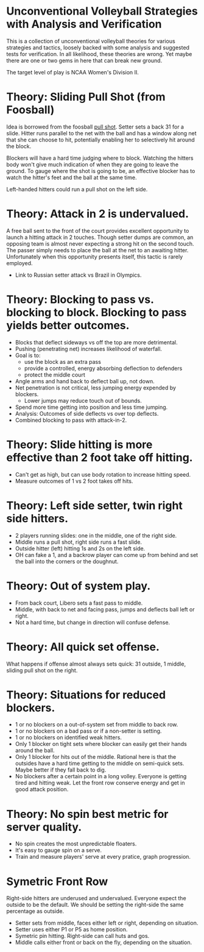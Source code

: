 # Unconventional Volleyball Strategies with Analysis and Verification

This is a collection of unconventional volleyball theories for
various strategies and tactics, loosely backed with some analysis and
suggested tests for verification.
In all likelihood, these theories are wrong.
Yet maybe there are one or two gems in here that can break new ground.

The target level of play is NCAA Women's Division II.

# Theory: Sliding Pull Shot (from Foosball)

Idea is borrowed from the foosball [pull shot](http://www.foosballsoccer.com/pull-shot.html).
Setter sets a back 31 for a slide.  Hitter runs parallel to the net with
the ball and has a window along net that she can choose to hit,
potentially enabling her to selectively hit around the block.

Blockers will have a hard time judging where to block.
Watching the hitters body won't give much indication of when they are going to leave the ground.
To gauge where the shot is going to be,
an effective blocker has to watch the hitter's feet and the ball at the same time.

Left-handed hitters could run a pull shot on the left side.


# Theory: Attack in 2 is undervalued.

A free ball sent to the front of the court provides excellent
opportunity to launch a hitting attack in 2 touches.  Though setter dumps are
common, an opposing team is almost never expecting a strong hit on the
second touch.  The passer simply needs to place the ball at the net to an awaiting hitter.
Unfortunately when this opportunity presents itself, this tactic is rarely employed.

- Link to Russian setter attack vs Brazil in Olympics.


# Theory: Blocking to pass vs. blocking to block.  Blocking to pass yields better outcomes.

- Blocks that deflect sideways vs off the top are more detrimental.
- Pushing (penetrating net) increases likelihood of waterfall.
- Goal is to:
  - use the block as an extra pass
  - provide a controlled, energy absorbing deflection to defenders
  - protect the middle court
- Angle arms and hand back to deflect ball up, not down.
- Net penetration is not critical, less jumping energy expended by blockers.
  - Lower jumps may reduce touch out of bounds.
- Spend more time getting into position and less time jumping.
- Analysis: Outcomes of side deflects vs over top deflects.
- Combined blocking to pass with attack-in-2.

# Theory: Slide hitting is more effective than 2 foot take off hitting.

- Can't get as high, but can use body rotation to increase hitting speed.
- Measure outcomes of 1 vs 2 foot takes off hits.

# Theory: Left side setter, twin right side hitters.

- 2 players running slides: one in the middle, one of the right side.
- Middle runs a pull shot, right side runs a fast slide.
- Outside hitter (left) hitting 1s and 2s on the left side.
- OH can fake a 1, and a backrow player can come up from behind and set the ball
  into the corners or the doughnut.

# Theory: Out of system play.

- From back court, Libero sets a fast pass to middle.
- Middle, with back to net and facing pass, jumps and deflects ball left or right.
- Not a hard time, but change in direction will confuse defense.


# Theory: All quick set offense.

What happens if offense almost always sets quick:  31 outside, 1 middle, sliding pull shot on the right.


# Theory: Situations for reduced blockers.

- 1 or no blockers on a out-of-system set from middle to back row.
- 1 or no blockers on a bad pass or if a non-setter is setting.
- 1 or no blockers on identified weak hitters.
- Only 1 blocker on tight sets where blocker can easily get their hands around the ball.
- Only 1 blocker for hits out of the middle. Rational here is that the outsides have a hard time getting to the middle on semi-quick sets. Maybe better if they fall back to dig.
- No blockers after a certain point in a long volley. Everyone is getting tired and hitting weak. Let the front row conserve energy and get in good attack position.


# Theory: No spin best metric for server quality.

- No spin creates the most unpredictable floaters.
- It's easy to gauge spin on a serve.
- Train and measure players' serve at every pratice, graph progression.


# Symetric Front Row

Right-side hitters are underused and undervalued.
Everyone expect the outside to be the default.
We should be setting the right-side the same percentage as outside.

- Setter sets from middle, faces either left or right, depending on situation.
- Setter uses either P1 or P5 as home position.
- Symetric pin hitting.  Right-side can call huts and gos.
- Middle calls either front or back on the fly, depending on the situation.

